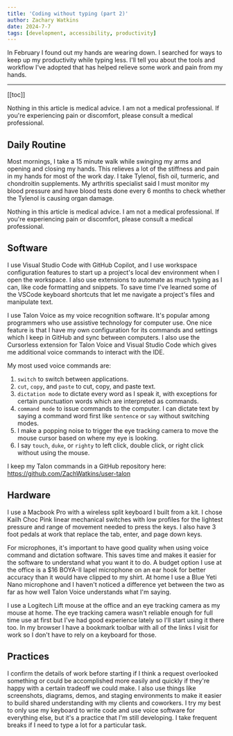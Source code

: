 ```yaml
---
title: 'Coding without typing (part 2)'
author: Zachary Watkins
date: 2024-7-7
tags: [development, accessibility, productivity]
---
```


In February I found out my hands are wearing down. I searched for ways to keep up my productivity while typing less. I'll tell you about the tools and workflow I've adopted that has helped relieve some work and pain from my hands.

---

[[toc]]

Nothing in this article is medical advice. I am not a medical professional. If you're experiencing pain or discomfort, please consult a medical professional.

## Daily Routine

Most mornings, I take a 15 minute walk while swinging my arms and opening and closing my hands. This relieves a lot of the stiffness and pain in my hands for most of the work day. I take Tylenol, fish oil, turmeric, and chondroitin supplements. My arthritis specialist said I must monitor my blood pressure and have blood tests done every 6 months to check whether the Tylenol is causing organ damage.

Nothing in this article is medical advice. I am not a medical professional. If you're experiencing pain or discomfort, please consult a medical professional.

## Software

I use Visual Studio Code with GitHub Copilot, and I use workspace configuration features to start up a project's local dev environment when I open the workspace. I also use extensions to automate as much typing as I can, like code formatting and snippets. To save time I've learned some of the VSCode keyboard shortcuts that let me navigate a project's files and manipulate text.

I use Talon Voice as my voice recognition software. It's popular among programmers who use assistive technology for computer use. One nice feature is that I have my own configuration for its commands and settings which I keep in GitHub and sync between computers. I also use the Cursorless extension for Talon Voice and Visual Studio Code which gives me additional voice commands to interact with the IDE.

My most used voice commands are:

1. `switch` to switch between applications.
2. `cut`, `copy`, and `paste` to cut, copy, and paste text.
3. `dictation mode` to dictate every word as I speak it, with exceptions for certain punctuation words which are interpreted as commands.
4. `command mode` to issue commands to the computer. I can dictate text by saying a command word first like `sentence` or `say` without switching modes.
5. I make a popping noise to trigger the eye tracking camera to move the mouse cursor based on where my eye is looking.
6. I say `touch`, `duke`, or `righty` to left click, double click, or right click without using the mouse.

I keep my Talon commands in a GitHub repository here: https://github.com/ZachWatkins/user-talon

## Hardware

I use a Macbook Pro with a wireless split keyboard I built from a kit. I chose Kailh Choc Pink linear mechanical switches with low profiles for the lightest pressure and range of movement needed to press the keys. I also have 3 foot pedals at work that replace the tab, enter, and page down keys.

For microphones, it's important to have good quality when using voice command and dictation software. This saves time and makes it easier for the software to understand what you want it to do. A budget option I use at the office is a $16 BOYA-II lapel microphone on an ear hook for better accuracy than it would have clipped to my shirt. At home I use a Blue Yeti Nano microphone and I haven't noticed a difference yet between the two as far as how well Talon Voice understands what I'm saying.

I use a Logitech Lift mouse at the office and an eye tracking camera as my mouse at home. The eye tracking camera wasn't reliable enough for full time use at first but I've had good experience lately so I'll start using it there too. In my browser I have a bookmark toolbar with all of the links I visit for work so I don't have to rely on a keyboard for those.

## Practices

I confirm the details of work before starting if I think a request overlooked something or could be accomplished more easily and quickly if they're happy with a certain tradeoff we could make. I also use things like screenshots, diagrams, demos, and staging environments to make it easier to build shared understanding with my clients and coworkers. I try my best to only use my keyboard to write code and use voice software for everything else, but it's a practice that I'm still developing. I take frequent breaks if I need to type a lot for a particular task.
